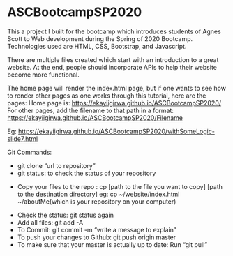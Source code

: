 # ASCBootcampSP2020
This a project I built for the bootcamp which introduces students of Agnes Scott to Web development during the Spring of 2020 Bootcamp. Technologies used are HTML, CSS, Bootstrap, and Javascript.

There are multiple files created which start with an introduction to a great website. At the end, people should incorporate APIs to help their website become more functional.

The home page will render the index.html page, but if one wants to see how to render other pages as one works through this tutorial, here are the pages:
Home page is: https://ekayiigirwa.github.io/ASCBootcampSP2020/
For other pages, add the filename to that path in a format: https://ekayiigirwa.github.io/ASCBootcampSP2020/Filename

Eg: https://ekayiigirwa.github.io/ASCBootcampSP2020/withSomeLogic-slide7.html


Git Commands:

- git clone “url to repository”
- git status: to check the status of your repository
* Copy your files to the repo : cp [path to the file you want to copy] [path to the destination directory]
eg: cp ~/website/index.html  ~/aboutMe(which is your repository on your computer)
- Check the status: git status again
- Add all files: git add -A
- To Commit: git commit -m  “write a message to explain”
- To push your changes to Github: git push origin master
- To make sure that your master is actually up to date: Run “git pull”
